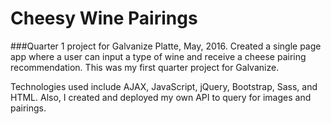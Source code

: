 # Cheesy Wine Pairings
###Quarter 1 project for Galvanize Platte, May, 2016.
Created a single page app where a user can input a type of wine and receive a cheese pairing recommendation. This was my first quarter project for Galvanize.

Technologies used include AJAX, JavaScript, jQuery, Bootstrap, Sass, and HTML.
Also, I created and deployed my own API to query for images and pairings.
